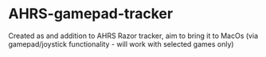 # AHRS-gamepad-tracker
Created as and addition to AHRS Razor tracker, aim to bring it to MacOs (via gamepad/joystick functionality - will work with selected games only)
